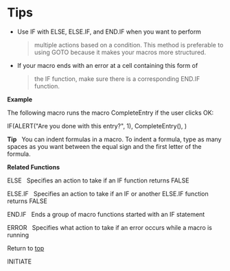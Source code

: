 Tips
====

-   Use IF with ELSE, ELSE.IF, and END.IF when you want to perform
    > multiple actions based on a condition. This method is preferable
    > to using GOTO because it makes your macros more structured.

-   If your macro ends with an error at a cell containing this form of
    > the IF function, make sure there is a corresponding END.IF
    > function.

**Example**

The following macro runs the macro CompleteEntry if the user clicks OK:

IF(ALERT(\"Are you done with this entry?\", 1), CompleteEntry(), )

**Tip**   You can indent formulas in a macro. To indent a formula, type
as many spaces as you want between the equal sign and the first letter
of the formula.

**Related Functions**

ELSE   Specifies an action to take if an IF function returns FALSE

ELSE.IF   Specifies an action to take if an IF or another ELSE.IF
function returns FALSE

END.IF   Ends a group of macro functions started with an IF statement

ERROR   Specifies what action to take if an error occurs while a macro
is running

Return to [top](#H)

INITIATE
